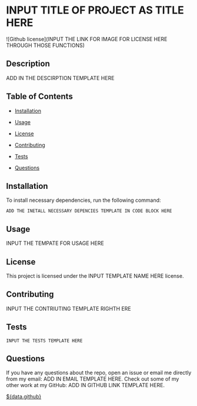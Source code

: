 
# INPUT TITLE OF PROJECT AS TITLE HERE
![Github license](INPUT THE LINK FOR IMAGE FOR LICENSE HERE THROUGH THOSE FUNCTIONS)

## Description
ADD IN THE DESCIRPTION TEMPLATE HERE

## Table of Contents
* [Installation](#installation)

* [Usage](#usage)

* [License](#license)

* [Contributing](#contributing)

* [Tests](#tests)

* [Questions](#questions)

## Installation
To install necessary dependencies, run the following command:
````
ADD THE INETALL NECESSARY DEPENCIES TEMPLATE IN CODE BLOCK HERE
````

## Usage
INPUT THE TEMPATE FOR USAGE HERE

## License
This project is licensed under the INPUT TEMPLATE NAME HERE license.

## Contributing
INPUT THE CONTRIUTING TEMPLATE RIGHTH ERE

## Tests
````
INPUT THE TESTS TEMPLATE HERE
````

## Questions
If you have any questions about the repo, open an issue or email me directly from my email: ADD IN EMAIL TEMPLATE HERE. Check out some of my other work at my GitHub: ADD IN GITHUB LINK TEMPLATE HERE.

[${data.github}](https://github.com/)